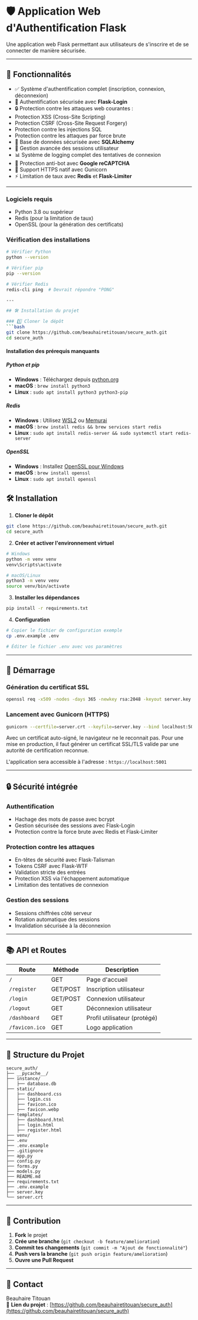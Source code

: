 # 🛡️ Application Web d'Authentification Flask

Une application web Flask permettant aux utilisateurs de s'inscrire et de se connecter de manière sécurisée.

---

## 🚀 Fonctionnalités

- ✅ Système d'authentification complet (inscription, connexion, déconnexion)
- 🔑 Authentification sécurisée avec **Flask-Login**
- 🔒 Protection contre les attaques web courantes :
- Protection XSS (Cross-Site Scripting)
- Protection CSRF (Cross-Site Request Forgery)
- Protection contre les injections SQL
- Protection contre les attaques par force brute
- 📂 Base de données sécurisée avec **SQLAlchemy**
- 🔄 Gestion avancée des sessions utilisateur
- 📊 Système de logging complet des tentatives de connexion
- 🤖 Protection anti-bot avec **Google reCAPTCHA**
- 🔐 Support HTTPS natif avec Gunicorn
- ⚡ Limitation de taux avec **Redis** et **Flask-Limiter**

---


### Logiciels requis

- Python 3.8 ou supérieur
- Redis (pour la limitation de taux)
- OpenSSL (pour la génération des certificats)

### Vérification des installations

```bash
# Vérifier Python
python --version

# Vérifier pip
pip --version

# Vérifier Redis
redis-cli ping  # Devrait répondre "PONG"

---

## 🛠 Installation du projet

### 1️⃣ Cloner le dépôt
```bash
git clone https://github.com/beauhairetitouan/secure_auth.git
cd secure_auth
```

#### Installation des prérequis manquants

##### Python et pip
- **Windows** : Téléchargez depuis [python.org](https://www.python.org/downloads/)
- **macOS** : `brew install python3`
- **Linux** : `sudo apt install python3 python3-pip`

##### Redis
- **Windows** : Utilisez [WSL2](https://redis.io/docs/getting-started/installation/install-redis-on-windows/) ou [Memurai](https://www.memurai.com/)
- **macOS** : `brew install redis && brew services start redis`
- **Linux** : `sudo apt install redis-server && sudo systemctl start redis-server`

##### OpenSSL
- **Windows** : Installez [OpenSSL pour Windows](https://slproweb.com/products/Win32OpenSSL.html)
- **macOS** : `brew install openssl`
- **Linux** : `sudo apt install openssl`

## 🛠 Installation

1. **Cloner le dépôt**
```bash
git clone https://github.com/beauhairetitouan/secure_auth.git
cd secure_auth
```

2. **Créer et activer l'environnement virtuel**

```bash
# Windows
python -m venv venv
venv\Scripts\activate

# macOS/Linux
python3 -m venv venv
source venv/bin/activate
```

3. **Installer les dépendances**
```bash
pip install -r requirements.txt
```

4. **Configuration**
```bash
# Copier le fichier de configuration exemple
cp .env.example .env

# Éditer le fichier .env avec vos paramètres
```

---


## 🚦 Démarrage

### Génération du certificat SSL
```bash
openssl req -x509 -nodes -days 365 -newkey rsa:2048 -keyout server.key -out server.crt
```

### Lancement avec Gunicorn (HTTPS)
```bash
gunicorn --certfile=server.crt --keyfile=server.key --bind localhost:5001 app:app
```

Avec un certificat auto-signé, le navigateur ne le reconnait pas. Pour une mise en production, il faut générer un certificat SSL/TLS valide par une autorité de certification reconnue.

L'application sera accessible à l'adresse : `https://localhost:5001`


---

## 🔒 Sécurité intégrée

### Authentification
- Hachage des mots de passe avec bcrypt
- Gestion sécurisée des sessions avec Flask-Login
- Protection contre la force brute avec Redis et Flask-Limiter

### Protection contre les attaques
- En-têtes de sécurité avec Flask-Talisman
- Tokens CSRF avec Flask-WTF
- Validation stricte des entrées
- Protection XSS via l'échappement automatique
- Limitation des tentatives de connexion

### Gestion des sessions
- Sessions chiffrées côté serveur
- Rotation automatique des sessions
- Invalidation sécurisée à la déconnexion

---

## 📚 API et Routes

| Route | Méthode | Description |
|----------|---------|-------------|
| `/` | GET | Page d'accueil |
| `/register` | GET/POST | Inscription utilisateur |
| `/login` | GET/POST | Connexion utilisateur |
| `/logout` | GET | Déconnexion utilisateur |
| `/dashboard` | GET | Profil utilisateur (protégé) |
| `/favicon.ico` | GET | Logo application |

---

## 📂 Structure du Projet

```
secure_auth/
├── __pycache__/
├── instance/
│   ├── database.db
├── static/
│   ├── dashboard.css
│   ├── login.css
│   ├── favicon.ico
│   ├── favicon.webp
├── templates/
│   ├── dashboard.html
│   ├── login.html
│   ├── register.html
├── venv/
├── .env
├── .env.example
├── .gitignore
├── app.py
├── config.py
├── forms.py
├── models.py
├── README.md
├── requirements.txt
├── .env.example
├── server.key
└── server.crt
```

---


## 🤝 Contribution

1. **Fork** le projet
2. **Crée une branche** (`git checkout -b feature/amelioration`)
3. **Commit tes changements** (`git commit -m "Ajout de fonctionnalité"`)
4. **Push vers la branche** (`git push origin feature/amelioration`)
5. **Ouvre une Pull Request**

---

## 👤 Contact

Beauhaire Titouan  
📌 **Lien du projet** : [https://github.com/beauhairetitouan/secure_auth](https://github.com/beauhairetitouan/secure_auth)

